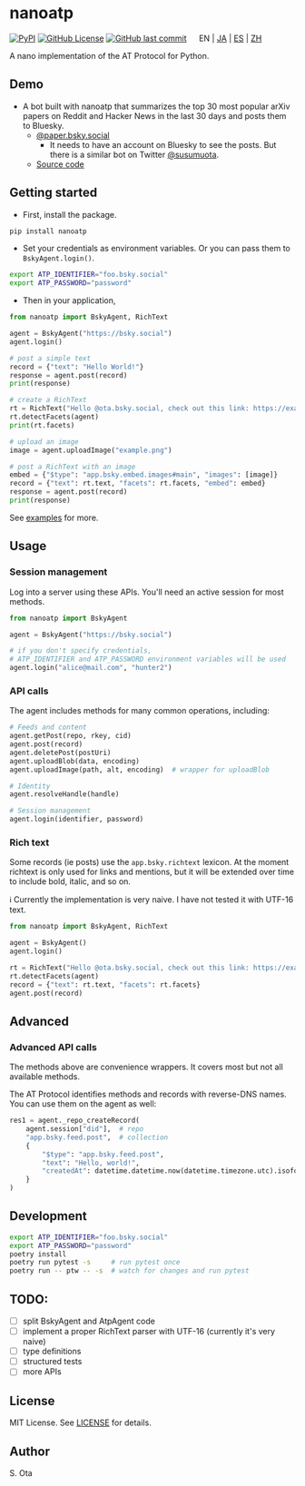 # nanoatp

[![PyPI](https://img.shields.io/pypi/v/nanoatp?color=blue)](https://pypi.org/project/nanoatp/)
[![GitHub License](https://img.shields.io/github/license/susumuota/nanoatp)](https://github.com/susumuota/nanoatp/blob/main/LICENSE)
[![GitHub last commit](https://img.shields.io/github/last-commit/susumuota/nanoatp)](https://github.com/susumuota/nanoatp/commits)
&emsp;
EN |
[JA](https://github-com.translate.goog/susumuota/nanoatp/blob/main/README.md?_x_tr_sl=en&_x_tr_tl=ja&_x_tr_hl=ja&_x_tr_pto=wapp) |
[ES](https://github-com.translate.goog/susumuota/nanoatp/blob/main/README.md?_x_tr_sl=en&_x_tr_tl=es&_x_tr_hl=es&_x_tr_pto=wapp) |
[ZH](https://github-com.translate.goog/susumuota/nanoatp/blob/main/README.md?_x_tr_sl=en&_x_tr_tl=zh-CN&_x_tr_hl=zh-CN&_x_tr_pto=wapp)

A nano implementation of the AT Protocol for Python.

## Demo

- A bot built with nanoatp that summarizes the top 30 most popular arXiv papers on Reddit and Hacker News in the last 30 days and posts them to Bluesky.
  - [@paper.bsky.social](https://staging.bsky.app/profile/paper.bsky.social)
    - It needs to have an account on Bluesky to see the posts. But there is a similar bot on Twitter [@susumuota](https://twitter.com/susumuota).
  - [Source code](https://github.com/susumuota/arxiv-reddit-summary)

## Getting started

- First, install the package.

```bash
pip install nanoatp
```

- Set your credentials as environment variables. Or you can pass them to `BskyAgent.login()`.

```bash
export ATP_IDENTIFIER="foo.bsky.social"
export ATP_PASSWORD="password"
```

- Then in your application,

```python
from nanoatp import BskyAgent, RichText

agent = BskyAgent("https://bsky.social")
agent.login()

# post a simple text
record = {"text": "Hello World!"}
response = agent.post(record)
print(response)

# create a RichText
rt = RichText("Hello @ota.bsky.social, check out this link: https://example.com")
rt.detectFacets(agent)
print(rt.facets)

# upload an image
image = agent.uploadImage("example.png")

# post a RichText with an image
embed = {"$type": "app.bsky.embed.images#main", "images": [image]}
record = {"text": rt.text, "facets": rt.facets, "embed": embed}
response = agent.post(record)
print(response)
```

See [examples](https://github.com/susumuota/nanoatp/tree/main/examples) for more.

## Usage

### Session management

Log into a server using these APIs. You'll need an active session for most methods.

```python
from nanoatp import BskyAgent

agent = BskyAgent("https://bsky.social")

# if you don't specify credentials,
# ATP_IDENTIFIER and ATP_PASSWORD environment variables will be used
agent.login("alice@mail.com", "hunter2")
```

### API calls

The agent includes methods for many common operations, including:

```python
# Feeds and content
agent.getPost(repo, rkey, cid)
agent.post(record)
agent.deletePost(postUri)
agent.uploadBlob(data, encoding)
agent.uploadImage(path, alt, encoding)  # wrapper for uploadBlob

# Identity
agent.resolveHandle(handle)

# Session management
agent.login(identifier, password)
```

### Rich text

Some records (ie posts) use the `app.bsky.richtext` lexicon. At the moment richtext is only used for links and mentions, but it will be extended over time to include bold, italic, and so on.

ℹ️ Currently the implementation is very naive. I have not tested it with UTF-16 text.

```python
from nanoatp import BskyAgent, RichText

agent = BskyAgent()
agent.login()

rt = RichText("Hello @ota.bsky.social, check out this link: https://example.com")
rt.detectFacets(agent)
record = {"text": rt.text, "facets": rt.facets}
agent.post(record)
```

## Advanced

### Advanced API calls

The methods above are convenience wrappers. It covers most but not all available methods.

The AT Protocol identifies methods and records with reverse-DNS names. You can use them on the agent as well:

```python
res1 = agent._repo_createRecord(
    agent.session["did"],  # repo
    "app.bsky.feed.post",  # collection
    {
        "$type": "app.bsky.feed.post",
        "text": "Hello, world!",
        "createdAt": datetime.datetime.now(datetime.timezone.utc).isoformat().replace("+00:00", "Z")
    }
)
```

## Development

```bash
export ATP_IDENTIFIER="foo.bsky.social"
export ATP_PASSWORD="password"
poetry install
poetry run pytest -s     # run pytest once
poetry run -- ptw -- -s  # watch for changes and run pytest
```

## TODO:

- [ ] split BskyAgent and AtpAgent code
- [ ] implement a proper RichText parser with UTF-16 (currently it's very naive)
- [ ] type definitions
- [ ] structured tests
- [ ] more APIs

## License

MIT License. See [LICENSE](LICENSE) for details.

## Author

S. Ota
